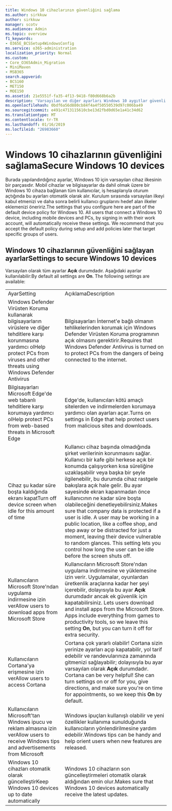 ```yaml
---
title: Windows 10 cihazlarının güvenliğini sağlama
ms.author: sirkkuw
author: sirkkuw
manager: scotv
ms.audience: Admin
ms.topic: overview
f1_keywords:
- O365E_BCSSetup4WindowsConfig
ms.service: o365-administration
localization_priority: Normal
ms.custom:
- Core_O365Admin_Migration
- MiniMaven
- MSB365
search.appverid:
- BCS160
- MET150
- MOE150
ms.assetid: 21e5551f-fa35-4f13-9418-f80d668b6a2b
description: 'Varsayılan ve diğer ayarları Windows 10 aygıtlar güvenli hakkında bilgi edinin. '
ms.openlocfilehash: 0bdf6a56d880cb84f4a4f50550539d97c006ba49
ms.sourcegitcommit: e491c4713115610cbe13d2fbd0d65e1a41c34d62
ms.translationtype: MT
ms.contentlocale: tr-TR
ms.lasthandoff: 01/16/2019
ms.locfileid: "26983660"
---
```

# <a name="secure-windows-10-devices"></a><span data-ttu-id="e43e6-103">Windows 10 cihazlarının güvenliğini sağlama</span><span class="sxs-lookup"><span data-stu-id="e43e6-103">Secure Windows 10 devices</span></span>

<span data-ttu-id="e43e6-p101">Burada yapılandırdığınız ayarlar, Windows 10 için varsayılan cihaz ilkesinin bir parçasıdır. Mobil cihazlar ve bilgisayarlar da dahil olmak üzere bir Windows 10 cihaza bağlanan tüm kullanıcılar, iş hesaplarıyla oturum açtığında bu ayarları otomatik olarak alır. Kurulum sırasında varsayılan ilkeyi kabul etmenizi ve daha sonra belirli kullanıcı gruplarını hedef alan ilkeler eklemenizi öneririz.</span><span class="sxs-lookup"><span data-stu-id="e43e6-p101">The settings that you configure here are part of the default device policy for Windows 10. All users that connect a Windows 10 device, including mobile devices and PCs, by signing in with their work account, will automatically receive these settings. We recommend that you accept the default policy during setup and add policies later that target specific groups of users.</span></span>
  
## <a name="settings-to-secure-windows-10-devices"></a><span data-ttu-id="e43e6-107">Windows 10 cihazlarının güvenliğini sağlayan ayarlar</span><span class="sxs-lookup"><span data-stu-id="e43e6-107">Settings to secure Windows 10 devices</span></span>

<span data-ttu-id="e43e6-p102">Varsayılan olarak tüm ayarlar **Açık** durumdadır. Aşağıdaki ayarlar kullanılabilir:</span><span class="sxs-lookup"><span data-stu-id="e43e6-p102">By default all settings are **On**. The following settings are available:</span></span>
  
|||
|:-----|:-----|
|<span data-ttu-id="e43e6-110">Ayar</span><span class="sxs-lookup"><span data-stu-id="e43e6-110">Setting</span></span>  <br/> |<span data-ttu-id="e43e6-111">Açıklama</span><span class="sxs-lookup"><span data-stu-id="e43e6-111">Description</span></span>  <br/> |
|<span data-ttu-id="e43e6-112">Windows Defender Virüsten Koruma kullanarak bilgisayarların virüslere ve diğer tehditlere karşı korunmasına yardımcı ol</span><span class="sxs-lookup"><span data-stu-id="e43e6-112">Help protect PCs from viruses and other threats using Windows Defender Antivirus</span></span>  <br/> |<span data-ttu-id="e43e6-113">Bilgisayarları İnternet'e bağlı olmanın tehlikelerinden korumak için Windows Defender Virüsten Koruma programının açık olmasını gerektirir.</span><span class="sxs-lookup"><span data-stu-id="e43e6-113">Requires that Windows Defender Antivirus is turned on to protect PCs from the dangers of being connected to the internet.</span></span>  <br/> |
|<span data-ttu-id="e43e6-114">Bilgisayarları Microsoft Edge'de web tabanlı tehditlere karşı korumaya yardımcı ol</span><span class="sxs-lookup"><span data-stu-id="e43e6-114">Help protect PCs from web-based threats in Microsoft Edge</span></span>  <br/> |<span data-ttu-id="e43e6-115">Edge'de, kullanıcıları kötü amaçlı sitelerden ve indirmelerden korumaya yardımcı olan ayarları açar.</span><span class="sxs-lookup"><span data-stu-id="e43e6-115">Turns on settings in Edge that help protect users from malicious sites and downloads.</span></span>  <br/> |
|<span data-ttu-id="e43e6-116">Cihaz şu kadar süre boşta kaldığında ekranı kapat</span><span class="sxs-lookup"><span data-stu-id="e43e6-116">Turn off device screen when idle for this amount of time</span></span>  <br/> |<span data-ttu-id="e43e6-p103">Kullanıcı cihaz başında olmadığında şirket verilerinin korunmasını sağlar. Kullanıcı bir kafe gibi herkese açık bir konumda çalışıyorken kısa süreliğine uzaklaşabilir veya başka bir şeyle ilgilenebilir, bu durumda cihaz rastgele bakışlara açık hale gelir. Bu ayar sayesinde ekran kapanmadan önce kullanıcının ne kadar süre boşta olabileceğini denetleyebilirsiniz.</span><span class="sxs-lookup"><span data-stu-id="e43e6-p103">Makes sure that company data is protected if a user is idle. A user may be working in a public location, like a coffee shop, and step away or be distracted for just a moment, leaving their device vulnerable to random glances. This setting lets you control how long the user can be idle before the screen shuts off.</span></span>  <br/> |
|<span data-ttu-id="e43e6-120">Kullanıcıların Microsoft Store'ndan uygulama indirmesine izin ver</span><span class="sxs-lookup"><span data-stu-id="e43e6-120">Allow users to download apps from Microsoft Store</span></span>  <br/> |<span data-ttu-id="e43e6-p104">Kullanıcıların Microsoft Store'ndan uygulama indirmesine ve yüklemesine izin verir. Uygulamalar, oyunlardan üretkenlik araçlarına kadar her şeyi içerebilir, dolayısıyla bu ayar **Açık** durumdadır ancak ek güvenlik için kapatabilirsiniz.  </span><span class="sxs-lookup"><span data-stu-id="e43e6-p104">Lets users download and install apps from the Microsoft Store. Apps include everything from games to productivity tools, so we leave this setting **On**, but you can turn it off for extra security.  </span></span><br/> |
|<span data-ttu-id="e43e6-123">Kullanıcıların Cortana'ya erişmesine izin ver</span><span class="sxs-lookup"><span data-stu-id="e43e6-123">Allow users to access Cortana</span></span>  <br/> |<span data-ttu-id="e43e6-p105">Cortana çok yararlı olabilir! Cortana sizin yerinize ayarları açıp kapatabilir, yol tarif edebilir ve randevularınıza zamanında gitmenizi sağlayabilir; dolayısıyla bu ayar varsayılan olarak **Açık** durumdadır.  </span><span class="sxs-lookup"><span data-stu-id="e43e6-p105">Cortana can be very helpful! She can turn settings on or off for you, give directions, and make sure you're on time for appointments, so we keep this **On** by default.  </span></span><br/> |
|<span data-ttu-id="e43e6-126">Kullanıcıların Microsoft'tan Windows ipucu ve reklam almasına izin ver</span><span class="sxs-lookup"><span data-stu-id="e43e6-126">Allow users to receive Windows tips and advertisements from Microsoft</span></span>  <br/> |<span data-ttu-id="e43e6-127">Windows ipuçları kullanışlı olabilir ve yeni özellikler kullanıma sunulduğunda kullanıcıların yönlendirilmesine yardım edebilir.</span><span class="sxs-lookup"><span data-stu-id="e43e6-127">Windows tips can be handy and help orient users when new features are released.</span></span>  <br/> |
|<span data-ttu-id="e43e6-128">Windows 10 cihazları otomatik olarak güncelleştir</span><span class="sxs-lookup"><span data-stu-id="e43e6-128">Keep Windows 10 devices up to date automatically</span></span>  <br/> |<span data-ttu-id="e43e6-129">Windows 10 cihazların son güncelleştirmeleri otomatik olarak aldığından emin olur.</span><span class="sxs-lookup"><span data-stu-id="e43e6-129">Makes sure that Windows 10 devices automatically receive the latest updates.</span></span>  <br/> |
   

